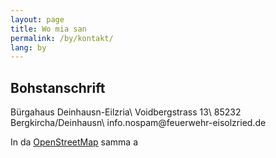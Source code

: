 ```yaml
---
layout: page
title: Wo mia san
permalink: /by/kontakt/
lang: by
---
```


## Bohstanschrift

Bürgahaus Deinhausn-Eilzria\\
Voidbergstrass 13\\
85232 Bergkircha/Deinhausn\\
<span class="ion ion-email"></span> info<span class="hidden">.nospam</span>@feuerwehr-eisolzried.de

In da [OpenStreetMap](http://www.openstreetmap.org/node/670854444) samma a

